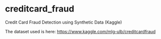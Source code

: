 # creditcard_fraud
Credit Card Fraud Detection using Synthetic Data (Kaggle)

The dataset used is here: https://www.kaggle.com/mlg-ulb/creditcardfraud
